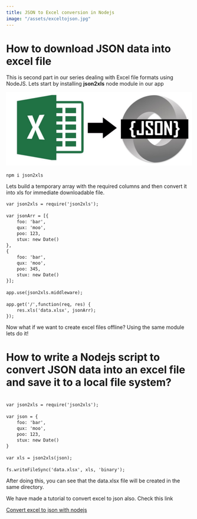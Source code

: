 ```yaml
---
title: JSON to Excel conversion in Nodejs
image: "/assets/exceltojson.jpg"
---
```


# How to download JSON data into excel file

This is second part in our series dealing with Excel file formats using NodeJS. Lets start by installing **json2xls** node module in our app

<img class="width-100" alt="How to convert excel to json" src="/assets/exceltojson.jpg"/>

```
npm i json2xls
```


Lets build a temporary array with the required columns and then convert it into xls for immediate downloadable file.

```
var json2xls = require('json2xls');

var jsonArr = [{
    foo: 'bar',
    qux: 'moo',
    poo: 123,
    stux: new Date()
},
{
    foo: 'bar',
    qux: 'moo',
    poo: 345,
    stux: new Date()
}];

app.use(json2xls.middleware);

app.get('/',function(req, res) {
    res.xls('data.xlsx', jsonArr);
});
```

Now what if we want to create excel files offline? Using the same module lets do it!


# How to write a Nodejs script to convert JSON data into an excel file and save it to a local file system?
```

var json2xls = require('json2xls');

var json = {
    foo: 'bar',
    qux: 'moo',
    poo: 123,
    stux: new Date()
}

var xls = json2xls(json);

fs.writeFileSync('data.xlsx', xls, 'binary');
```

After doing this, you can see that the data.xlsx file will be created in the same directory.

We have made a tutorial to convert excel to json also. Check this link

[Convert excel to json with nodejs](https://griva.in/node.js/2019/12/05/how-to-convert-excel-to-json-with-nodejs)